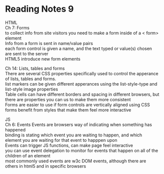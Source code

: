 # Reading Notes 9

HTML  
Ch 7: Forms  
to collect info from site visitors you need to make a form inside of a < form> element  
Info from a form is sent in name/value pairs  
each form control is given a name, and the text typed or value(s) chosen are sent to the server  
HTML5 introduce new form elements  

Ch 14: Lists, tables and forms  
There are several CSS properties specifically used to control the apperance of lists, tables and forms.  
list markers can be given different apperances using the list-style-type and list-style image properties  
Table cells can have different borders and spacing in different browsers, but there are properties you can us to make them more consistent  
Forms are easier to use if form controls are vertically aligned using CSS  
forms benefit from styles that make them feel more interactive  

JS  
Ch 6: Events
Events are browsers way of indicating when something has happened  
binding is stating which event you are waiting to happen, and which element you are waiting for that event to happpen upon  
Events can trigger JS functions, can make page feel interactive  
you can use event delegation to monitor for events that happen on all of the children of an element  
most commonly used events are w3c DOM events, although there are others in html5 and in specific browsers  